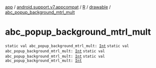 [app](../../../index.md) / [android.support.v7.appcompat](../../index.md) / [R](../index.md) / [drawable](index.md) / [abc_popup_background_mtrl_mult](.)

# abc_popup_background_mtrl_mult

`static val abc_popup_background_mtrl_mult: `[`Int`](https://kotlinlang.org/api/latest/jvm/stdlib/kotlin/-int/index.html)
`static val abc_popup_background_mtrl_mult: `[`Int`](https://kotlinlang.org/api/latest/jvm/stdlib/kotlin/-int/index.html)
`static val abc_popup_background_mtrl_mult: `[`Int`](https://kotlinlang.org/api/latest/jvm/stdlib/kotlin/-int/index.html)
`static val abc_popup_background_mtrl_mult: `[`Int`](https://kotlinlang.org/api/latest/jvm/stdlib/kotlin/-int/index.html)